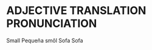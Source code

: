
# ADJECTIVE              TRANSLATION                PRONUNCIATION           

Small                    Pequeña                    smôl
Sofa                     Sofa                    